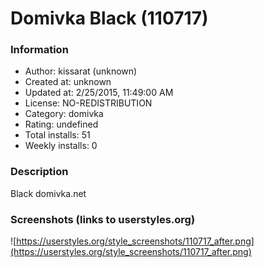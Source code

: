 # Domivka Black (110717)

### Information
- Author: kissarat (unknown)
- Created at: unknown
- Updated at: 2/25/2015, 11:49:00 AM
- License: NO-REDISTRIBUTION
- Category: domivka
- Rating: undefined
- Total installs: 51
- Weekly installs: 0


### Description
Black domivka.net


### Screenshots (links to userstyles.org)
![https://userstyles.org/style_screenshots/110717_after.png](https://userstyles.org/style_screenshots/110717_after.png)


